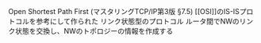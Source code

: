 Open Shortest Path First (マスタリングTCP/IP第3版 §7.5)
[[OSI]]のIS-ISプロトコルを参考にして作られた
リンク状態型のプロトコル
ルータ間でNWのリンク状態を交換し、NWのトポロジーの情報を作成する